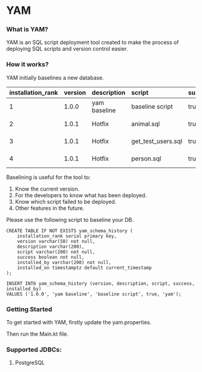 # YAM

### What is YAM?
YAM is an SQL script deployment tool created to make the process of deploying SQL scripts and version control easier.

### How it works?
YAM initially baselines a new database.

| installation\_rank | version | description | script | success | installed\_by | installed\_on |
| :--- | :--- | :--- | :--- | :--- | :--- | :--- |
| 1 | 1.0.0 | yam baseline | baseline script | true | yam | 2020-09-05 09:57:10.947748 |
| 2 | 1.0.1 | Hotfix | animal.sql | true | db_user | 2020-09-05 09:59:14.521461 |
| 3 | 1.0.1 | Hotfix | get\_test\_users.sql | true | db_user | 2020-09-05 09:59:14.553077 |
| 4 | 1.0.1 | Hotfix | person.sql | true | db_user | 2020-09-05 09:59:14.586926 |

Baselining is useful for the tool to:
1. Know the current version.
2. For the developers to know what has been deployed.
3. Know which script failed to be deployed.
4. Other features in the future.

Please use the following script to baseline your DB.

```
CREATE TABLE IF NOT EXISTS yam_schema_history (
    installation_rank serial primary key,
    version varchar(50) not null,
    description varchar(200),
    script varchar(200) not null,
    success boolean not null,
    installed_by varchar(200) not null,
    installed_on timestamptz default current_timestamp
);

INSERT INTO yam_schema_history (version, description, script, success, installed_by)
VALUES ('1.0.0', 'yam baseline', 'baseline script', true, 'yam');
```

### Getting Started
To get started with YAM, firstly update the yam.properties.

Then run the Main.kt file.

### Supported JDBCs:
1. PostgreSQL
